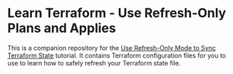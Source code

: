 # Learn Terraform - Use Refresh-Only Plans and Applies

This is a companion repository for the [Use Refresh-Only Mode to Sync Terraform
State](https://developer.hashicorp.com/terraform/tutorials/state/refresh) tutorial. It contains Terraform
configuration files for you to use to learn how to safely refresh your Terraform state file.
